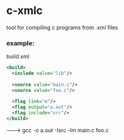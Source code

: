 # c-xmlc
tool for compiling c programs from .xml files

### example: 
build.xml
```xml
<build>
  <include value="lib"/>
  
  <source value="main.c"/>
  <source value="foo.c"/>
  
  <flag link="m"/>
  <flag output="a.out"/>
  <flag include="src"/>
</build>
```

---> gcc -o a.out -Isrc -lm main.c foo.c
